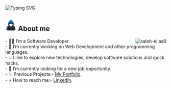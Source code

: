 ![Typing SVG](https://readme-typing-svg.herokuapp.com?font=ROBOT&size=20&color=39FF14&background=000000&center=true&vCenter=true&width=400&lines=%3E+Hi+there+👋,+I'm+Saleh+Elias.;%3E+Welcome+to+my+GitHub+profile...!)
## <picture><img src = "https://github.com/0xAbdulKhalid/0xAbdulKhalid/raw/main/assets/mdImages/about_me.gif" width = 35px></picture> **About me**
<p align="right">
    <img align="Right"
    src="https://github-readme-stats.vercel.app/api/top-langs?username=saleh-elias8&show_icons=true&locale=en&bg_color=0d1117&text_color=ffffff&layout=compact"
    alt="saleh-elias8" 
    bg_color=#808080/>
</p>
- 👨‍💻 I’m a Software Developer.<br>
- 🌱 I’m currently working on Web Development and other programming languages.<br>
- 💡 I like to explore new technologies, develop software solutions and quick hacks.<br>
- 🤔 I’m currently looking for a new job opportunity.<br>
- ✨ Previous Projects:- <a href="https://saleh-elias8.github.io/Portfolio/">My Portfolio</a>.<br>
- ⚡ How to reach me:- <a href="https://www.linkedin.com/in/saleh-elias8/">LinkedIn</a>.<br>

<!--
**saleh-elias8/saleh-elias8** is a ✨ _special_ ✨ repository because its `README.md` (this file) appears on your GitHub profile.
------
# Hi there👋,  I'm Saleh Elias.
### Welcome to my Github profile!

🎓  I'm currently studying Computer Science
<img src="https://user-images.githubusercontent.com/73097560/115834477-dbab4500-a447-11eb-908a-139a6edaec5c.gif">

<p align="center">
  <a href="https://github.com/DenverCoder1/readme-typing-svg"><img src="https://readme-typing-svg.herokuapp.com?font=Time+New+Roman&color=cyan&size=25&center=true&vCenter=true&width=600&height=100&lines=Assalamu+O+Alaikum+Warahmatullah..&hearts;++;Self-taught+Front-End+Developer,;Computer+Science+Student,;CTF+Newbie,;Active+Learner/Researcher,;Love+to+learn+new+stuffs..<3"></a>
</p>

    <img align="center" src="https://media.giphy.com/media/iY8CRBdQXODJSCERIr/giphy.gif" width="35"><b> Github Stats </b>

<h3>Statistical Data :-</h3>
<p><img align="center"
    src="https://github-readme-stats.vercel.app/api/top-langs?username=saleh-elias8&show_icons=true&locale=en&bg_color=0d1117&text_color=ffffff&layout=compact"
    alt="saleh-elias8" 
    bg_color=#808080/></p>


--------------
### ⚙️ &nbsp;GitHub Analytics

<p align="center">
<a href="https://github.com/AVS1508">
  <img height="180em" src="https://github-readme-stats-eight-theta.vercel.app/api?username=saleh-elias8&show_icons=true&theme=algolia&include_all_commits=true&count_private=true"/>
  <img height="180em" src="https://github-readme-stats-eight-theta.vercel.app/api/top-langs/?username=saleh-elias8&layout=compact&langs_count=8&theme=algolia"/>
  <img width="49.5%" src="https://github-readme-streak-stats.herokuapp.com/?user=saleh-elias8&theme=gruvbox&hide_border=true" />

</a>
</p>

------------

<h1 align="center">Hi 👋, I'm Saleh </h1>
<h3 align="center">Software Engineer | Technical Content Writer | Data Analysis Enthusiast</h3>
------
<br>
I'm a Full Stack Developer with 2+ years of hands-on experience designing, developing and implementing applications and solutions using a range of technologies and programming languages.
<br />
Here are some ideas to get you started:
## 💡 Projects
- [name](https:)


- 🔭 I’m currently working on ...
- 🌱 I’m currently learning Web Development and other programming languages
- 👯 I’m looking to collaborate on ...
- 🤔 I’m looking for help with ...
- 💬 Ask me about ...
- 📫 How to reach me: ...
- 😄 Pronouns: ...
- ⚡ Fun fact: ...
<br>
<div align="center">
  
![Typing SVG](https://readme-typing-svg.herokuapp.com?font=ROBOT&size=25&color=39FF14&background=000000&center=true&vCenter=true&width=490&lines=%3E+Welcome+to+my+GitHub+profile...!)

</div>
<p align="right"> <h3>Profile Views :-</h3> <img src="https://komarev.com/ghpvc/?username=saleh-elias8&label=Profile%20views&color=0e75b6&style=flat"
    alt="saleh-elias8" /> 
  </p>

<br>
<br>
  <br>
  
[![Saleh's GitHub Activity Graph](https://activity-graph.herokuapp.com/graph?username=saleh-elias8&theme=tokyonight)](https://git.io/praveenscience)

| ![Saleh's github stats](https://github-readme-stats.vercel.app/api?username=saleh-elias8&show_icons=true&theme=tokyonight) | ![Aditya GitHub Streak](https://github-readme-streak-stats.herokuapp.com/?user=Aditya664&theme=tokyonight) |
| --- | --- |
| ![Top Langs](https://github-readme-stats.vercel.app/api/top-langs/?username=saleh-elias8&theme=tokyonight) | ![Github Stars](https://github-readme-stats.vercel.app/api?username=saleh-elias8&show_icons=true&locale=en&count_private=true&hide_rank=true&custom_title=My%20GitHub%20Stats&disable_animations=true&theme=tokyonight) |

![Jokes Card](https://readme-jokes.vercel.app/api?theme=tokyonight)


<br>

Credits: [Saleh Elias](https://github.com/saleh-elias8)
-->
